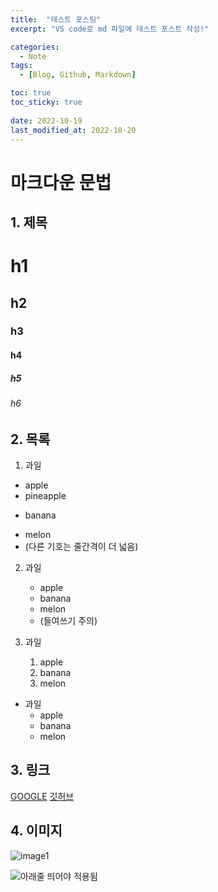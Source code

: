 ```yaml
---
title:  "테스트 포스팅"
excerpt: "VS code로 md 파일에 테스트 포스트 작성!"

categories:
  - Note
tags:
  - [Blog, Github, Markdown]

toc: true
toc_sticky: true
 
date: 2022-10-19
last_modified_at: 2022-10-20
---
```


# 마크다운 문법

## 1. 제목
# h1
## h2
### h3
#### h4
##### h5
###### h6

## 2. 목록
1. 과일
 - apple
 - pineapple
 * banana
 + melon
 + (다른 기호는 줄간격이 더 넓음)

2. 과일
   - apple
   * banana
   + melon
   + (들여쓰기 주의)

3. 과일
    1. apple
    2. banana
    3. melon

- 과일
  - apple
  - banana
  - melon

## 3. 링크
[GOOGLE](https://google.com)
[깃허브](https://github.com)

## 4. 이미지
![image1](http://t1.daumcdn.net/friends/prod/editor/dc8b3d02-a15a-4afa-a88b-989cf2a50476.jpg "라이언")

![아래줄 띄어야 적용됨][logo]

[logo]: http://t1.daumcdn.net/friends/prod/editor/dc8b3d02-a15a-4afa-a88b-989cf2a50476.jpg "춘식이"
